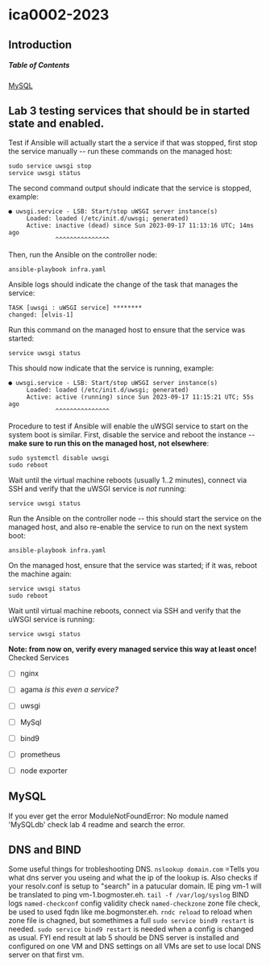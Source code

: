 # ica0002-2023
## Introduction

##### Table of Contents  
[MySQL](##MySQL)  

## Lab 3 testing services that should be in started state and enabled.

Test if Ansible will actually start the a service if that was stopped, first stop the service
manually -- run these commands on the managed host:

    sudo service uwsgi stop
    service uwsgi status

The second command output should indicate that the service is stopped, example:

    ● uwsgi.service - LSB: Start/stop uWSGI server instance(s)
         Loaded: loaded (/etc/init.d/uwsgi; generated)
         Active: inactive (dead) since Sun 2023-09-17 11:13:16 UTC; 14ms ago
                 ^^^^^^^^^^^^^^^


Then, run the Ansible on the controller node:

    ansible-playbook infra.yaml

Ansible logs should indicate the change of the task that manages the service:

    TASK [uwsgi : uWSGI service] ********
    changed: [elvis-1]

Run this command on the managed host to ensure that the service was started:

    service uwsgi status

This should now indicate that the service is running, example:

    ● uwsgi.service - LSB: Start/stop uWSGI server instance(s)
         Loaded: loaded (/etc/init.d/uwsgi; generated)
         Active: active (running) since Sun 2023-09-17 11:15:21 UTC; 55s ago
                 ^^^^^^^^^^^^^^^

Procedure to test if Ansible will enable the uWSGI service to start on the system boot is similar.
First, disable the service and reboot the instance --
**make sure to run this on the managed host, not elsewhere**:

    sudo systemctl disable uwsgi
    sudo reboot

Wait until the virtual machine reboots (usually 1..2 minutes), connect via SSH and verify that the
uWSGI service is _not_ running:

    service uwsgi status

Run the Ansible on the controller node -- this should start the service on the managed host, and
also re-enable the service to run on the next system boot:

    ansible-playbook infra.yaml

On the managed host, ensure that the service was started; if it was, reboot the machine again:

    service uwsgi status
    sudo reboot

Wait until virtual machine reboots, connect via SSH and verify that the uWSGI service is running:

    service uwsgi status

**Note: from now on, verify every managed service this way at least once!**
Checked Services
- [ ] nginx
- [ ] agama *is this even a service?*
- [ ] uwsgi
- [ ] MySql
- [ ] bind9
- [ ] prometheus
- [ ] node exporter




## MySQL
If you ever get the error ModuleNotFoundError: No module named 'MySQLdb' check lab 4 readme and search the error.

## DNS and BIND
Some useful things for trobleshooting DNS.
```nslookup domain.com``` =Tells you what dns server you useing and what the ip of the lookup is. Also checks if your resolv.conf is setup to "search" in a patucular domain. IE ping vm-1 will be translated to ping vm-1.bogmoster.eh. 
```tail -f /var/log/syslog``` BIND logs
```named-checkconf``` config validity check
```named-checkzone``` zone file check, be used to used fqdn like me.bogmonster.eh.
```rndc reload``` to reload when zone file is chagned, but somethimes a full ```sudo service bind9 restart``` is needed.
 ```sudo service bind9 restart``` is needed when a config is changed as usual. 
FYI end result at lab 5 should be DNS server is installed and configured on one VM and DNS settings on all VMs are set to use local DNS server on that first vm.
